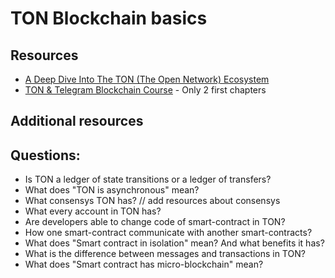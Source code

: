 # TON Blockchain basics

## Resources

* [A Deep Dive Into The TON (The Open Network) Ecosystem](https://okxventures.medium.com/a-deep-dive-into-the-ton-the-open-network-ecosystem-34376fdd6082)
* [TON & Telegram Blockchain Сourse](https://stepik.org/course/176754/syllabus) - Only 2 first chapters

## Additional resources



## Questions:

* Is TON a ledger of state transitions or a ledger of transfers?
* What does "TON is asynchronous" mean?
* What consensys TON has? // add resources about consensys
* What every account in TON has?
* Are developers able to change code of smart-contract in TON?
* How one smart-contract communicate with another smart-contracts?
* What does "Smart contract in isolation" mean? And what benefits it has?
* What is the difference between messages and transactions in TON?
* What does "Smart contract has micro-blockchain" mean?
